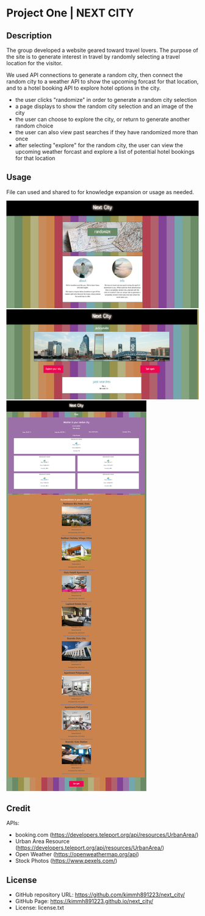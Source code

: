 # Project One | NEXT CITY

## Description

The group developed a website geared toward travel lovers. The purpose of the site is to generate interest in travel by randomly selecting a travel location for the visitor. 

We used API connections to generate a random city, then connect the random city to a weather API to show the upcoming forcast for that location, and to a hotel booking API to explore hotel options in the city.

- the user clicks "randomize" in order to generate a random city selection
- a page displays to show the random city selection and an image of the city
- the user can choose to explore the city, or return to generate another random choice
- the user can also view past searches if they have randomized more than once
- after selecting "explore" for the random city, the user can view the upcoming weather forcast and explore a list of potential hotel bookings for that location

## Usage

File can used and shared to for knowledge expansion or usage as needed. 

![Index Screenshot](./assets/img/screencapture-kimmh891223-github-io-next-city-2023-04-24-16_09_10.png)
![Random Selector](./assets/img/screencapture-kimmh891223-github-io-next-city-random-html-2023-04-24-16_08_47.png)
![Weather & Booking](./assets/img/screencapture-kimmh891223-github-io-next-city-explore-html-2023-04-24-16_08_14.png)

## Credit

APIs:

- booking.com (https://developers.teleport.org/api/resources/UrbanArea/)
- Urban Area Resource (https://developers.teleport.org/api/resources/UrbanArea/)
- Open Weather (https://openweathermap.org/api)
- Stock Photos (https://www.pexels.com/)

## License

- GitHub repository URL: https://github.com/kimmh891223/next_city/
- GitHub Page: https://kimmh891223.github.io/next_city/
- License: license.txt



